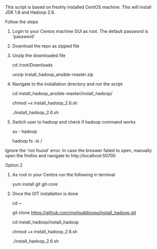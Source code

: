 This script is based on freshly installed CentOS machine. This will install JDK 1.8 and Hadoop 2.6. 

Follow the steps

1. Login to your Centos machine GUI as root. The default password is 'password'
2. Download the repo as zipped file
3. Unzip the downloaded file

    cd /root/Downloads 

    unzip install_hadoop_ansible-master.zip

4. Navigate to the installation directory and run the script 

    cd install_hadoop_ansible-master/install_hadoop/ 

    chmod +x install_hadoop_2.6.sh 

    ./install_hadoop_2.6.sh

5. Switch user to hadoop and check if hadoop command works 

    su - hadoop 

    hadoop fs -ls /

Ignore the 'not found' error. In case the broswer failed to open, manually open the firefox and navigate to http://localhost:50700

Option 2 

1. As root in your Centos run the following in terminal 

    yum install git git-core

2. Once the GIT installaiton is done

    cd ~
    
    git clone https://github.com/mohiuddinopu/install_hadoop.git
    
    cd install_hadoop/install_hadoop
    
    chmod +x install_hadoop_2.6.sh 
    
    ./install_hadoop_2.6.sh
